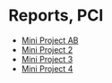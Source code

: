 # Reports, PCI
- [Mini Project AB](Mini_Project_AB.html)
- [Mini Project 2](AB_mini_project_2.html)
- [Mini Project 3](AB_mini_prj_3.html)
- [Mini Project 4](AB_mini_proj_4.html)
